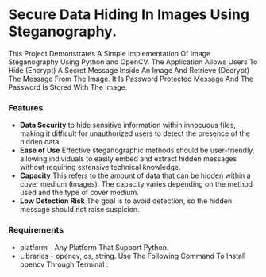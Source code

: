 # Secure Data Hiding In Images Using Steganography.
This Project Demonstrates A Simple Implementation Of Image Steganography Using Python and OpenCV. The Application Allows Users To Hide (Encrypt) A Secret Message Inside An Image And Retrieve (Decrypt) The Message From The Image. It Is Password Protected Message And The Password Is Stored With The Image.

### Features
* **Data Security** to hide sensitive information within innocuous files, making it difficult for unauthorized users to detect the presence of the hidden data.
* **Ease of Use** Effective steganographic methods should be user-friendly, allowing individuals to easily embed and extract hidden messages without requiring extensive technical knowledge.
* **Capacity** This refers to the amount of data that can be hidden within a cover medium (images). The capacity varies depending on the method used and the type of cover medium.
* **Low Detection Risk** The goal is to avoid detection, so the hidden message should not raise suspicion.

### Requirements
* platform - Any Platform That Support Python.
* Libraries - opencv, os, string.
Use The Following Command To Install opencv Through Terminal :
